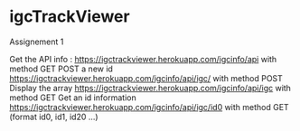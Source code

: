 # igcTrackViewer
Assignement 1


Get the API info : https://igctrackviewer.herokuapp.com/igcinfo/api with method GET
POST a new id  https://igctrackviewer.herokuapp.com/igcinfo/api/igc/ with method POST
Display the array  https://igctrackviewer.herokuapp.com/igcinfo/api/igc with method GET
Get an id information  https://igctrackviewer.herokuapp.com/igcinfo/api/igc/id0 with method GET (format id0, id1, id20 ...)

